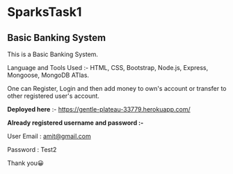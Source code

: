 # SparksTask1
## Basic Banking System

This is a Basic Banking System.

Language and Tools Used :- HTML, CSS, Bootstrap, Node.js, Express, Mongoose, MongoDB ATlas.

One can Register, Login and then add money to own's account or transfer to other registered user's account.

**Deployed here** :-  https://gentle-plateau-33779.herokuapp.com/

**Already registered username and password :-**

User Email : amit@gmail.com

Password : Test2

Thank you😀
